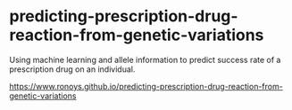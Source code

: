 # predicting-prescription-drug-reaction-from-genetic-variations
Using machine learning and allele information to predict success rate of a prescription drug on an individual. 

https://www.ronoys.github.io/predicting-prescription-drug-reaction-from-genetic-variations
